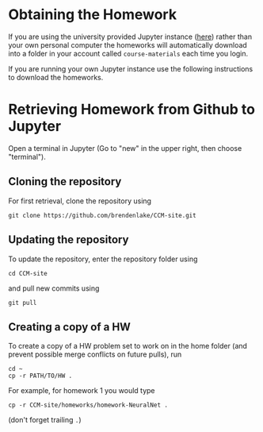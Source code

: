 # Obtaining the Homework

If you are using the university provided Jupyter instance ([here](https://dsgs-3001005.rcnyu.org/)) 
rather than your own personal computer the homeworks will automatically download into a folder in your account
called `course-materials` each time you login.

If you are running your own Jupyter instance use the following instructions to download
the homeworks.

# Retrieving Homework from Github to Jupyter

Open a terminal in Jupyter (Go to "new" in the upper right, then choose "terminal").


## Cloning the repository

For first retrieval, clone the repository using

```
git clone https://github.com/brendenlake/CCM-site.git
```

## Updating the repository


To update the repository, enter the repository folder using

```
cd CCM-site
```

and pull new commits using

```
git pull
```

## Creating a copy of a HW

To create a copy of a HW problem set to work on in the home folder (and prevent
possible merge conflicts on future pulls), run

```
cd ~
cp -r PATH/TO/HW .
```

For example, for homework 1 you would type

```
cp -r CCM-site/homeworks/homework-NeuralNet .
```

(don't forget trailing `.`)
